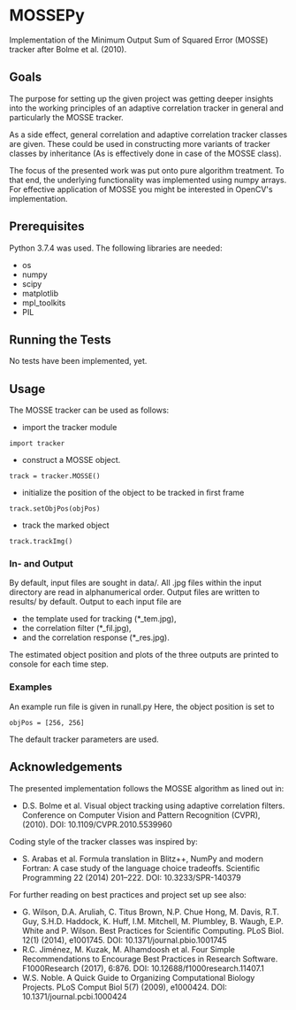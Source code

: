 # MOSSEPy

Implementation of the Minimum Output Sum of Squared Error (MOSSE) tracker after Bolme et al. (2010).

## Goals

The purpose for setting up the given project was getting deeper insights into the working principles of an adaptive correlation tracker in general and particularly the MOSSE tracker. 

As a side effect, general correlation and adaptive correlation tracker classes are given. These could be used in constructing more
variants of tracker classes by inheritance (As is effectively done in case of the MOSSE class).

The focus of the presented work was put onto pure algorithm treatment. To that end, the underlying functionality was implemented using numpy arrays. For effective application of MOSSE you might be interested in OpenCV's implementation.

## Prerequisites

Python 3.7.4 was used. The following libraries are needed:

* os
* numpy
* scipy
* matplotlib
* mpl_toolkits
* PIL

## Running the Tests

No tests have been implemented, yet.

## Usage

The MOSSE tracker can be used as follows:

* import the tracker module

```
import tracker
```

* construct a MOSSE object.

```
track = tracker.MOSSE()
```

* initialize the position of the object to be tracked in first frame

```
track.setObjPos(objPos)
```

* track the marked object

```
track.trackImg()
```

### In- and Output

By default, input files are sought in data/. All .jpg files within the input directory are read in alphanumerical order. Output files are written to results/ by default. Output to each input file are 

* the template used for tracking (*_tem.jpg), 
* the correlation filter (*_fil.jpg),
* and the correlation response (*_res.jpg).

The estimated object position and plots of the three outputs are printed to console for each time step.

### Examples

An example run file is given in runall.py Here, the object position
is set to 

```
objPos = [256, 256]
```

The default tracker parameters are used.

## Acknowledgements

The presented implementation follows the MOSSE algorithm as lined out in:

* D.S. Bolme et al. Visual object tracking using adaptive correlation filters. Conference on Computer Vision and Pattern Recognition (CVPR), (2010). DOI: 10.1109/CVPR.2010.5539960

Coding style of the tracker classes was inspired by:

* S. Arabas et al. Formula translation in Blitz++, NumPy and modern Fortran: A case study of the language choice tradeoffs. Scientific Programming 22 (2014) 201–222. DOI: 10.3233/SPR-140379

For further reading on best practices and project set up see also:

* G. Wilson, D.A. Aruliah, C. Titus Brown, N.P. Chue Hong, M. Davis, R.T. Guy, S.H.D. Haddock, K. Huff, I.M. Mitchell, M. Plumbley, B. Waugh, E.P. White and P. Wilson. Best Practices for Scientific Computing. PLoS Biol. 12(1) (2014),
e1001745. DOI: 10.1371/journal.pbio.1001745
* R.C. Jiménez, M. Kuzak, M. Alhamdoosh et al. Four Simple Recommendations to Encourage Best Practices in
Research Software. F1000Research (2017), 6:876. DOI: 10.12688/f1000research.11407.1
* W.S. Noble. A Quick Guide to Organizing Computational Biology Projects. PLoS Comput Biol 5(7) (2009), e1000424. DOI: 10.1371/journal.pcbi.1000424
